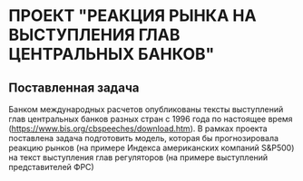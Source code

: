 # ПРОЕКТ "РЕАКЦИЯ РЫНКА НА ВЫСТУПЛЕНИЯ ГЛАВ ЦЕНТРАЛЬНЫХ БАНКОВ"

## Поставленная задача
Банком международных расчетов опубликованы тексты выступлений глав центральных банков разных стран с 1996 года по настоящее время (https://www.bis.org/cbspeeches/download.htm). В рамках проекта поставлена задача подготовить модель, которая бы прогнозировала реакцию рынков (на примере Индекса американских компаний S&P500) на текст выступления глав регуляторов (на примере выступлений представителей ФРС)
